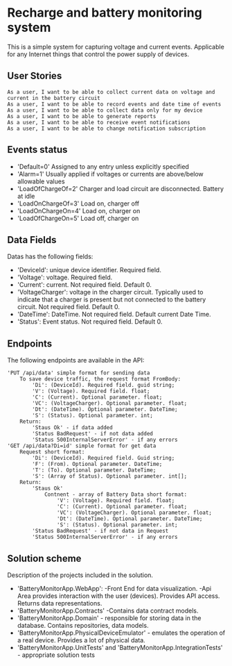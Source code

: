 # Recharge and battery monitoring system
This is a simple system for capturing voltage and current events. 
Applicable for any Internet things that control the power supply of devices. 

## User Stories

    As a user, I want to be able to collect current data on voltage and current in the battery circuit
    As a user, I want to be able to record events and date time of events
    As a user, I want to be able to collect data only for my device
    As a user, I want to be able to generate reports
    As a user, I want to be able to receive event notifications
    As a user, I want to be able to change notification subscription

## Events status

- 'Default=0' Assigned to any entry unless explicitly specified
- 'Alarm=1' Usually applied if voltages or currents are above/below allowable values
- 'LoadOfChargeOf=2' Charger and load circuit are disconnected. Battery at idle
- 'LoadOnChargeOf=3' Load on, charger off
- 'LoadOnChargeOn=4' Load on, charger on
- 'LoadOfChargeOn=5' Load off, charger on

## Data Fields
Datas has the following fields:
- 'DeviceId': unique device identifier. Required field.
- 'Voltage': voltage. Required field.
- 'Current': current. Not required field. Default 0.
- 'VoltageCharger': voltage in the charger circuit.
    Typically used to indicate that a charger is present but not connected to the battery circuit.
    Not required field. Default 0.
- 'DateTime': DateTime. Not required field. Default current Date Time.
- 'Status': Event status. Not required field. Default 0.

## Endpoints

The following endpoints are available in the API:

    'PUT /api/data' simple format for sending data
        To save device traffic, the request format FromBody:
            'Di': (DeviceId). Required field. guid string;
            'V': (Voltage). Required field. float;
            'C': (Current). Optional parameter. float;
            'VC': (VoltageCharger). Optional parameter. float;
            'Dt': (DateTime). Optional parameter. DateTime;
            'S': (Status). Optional parameter. int;
        Return: 
            'Staus Ok' - if data added
            'Status BadRequest' - if not data added
            'Status 500InternalServerError' - if any errors    
    'GET /api/data?Di=id' simple format for get data
        Request short format:
            'Di': (DeviceId). Required field. Guid string;
            'F': (From). Optional parameter. DateTime;
            'T': (To). Optional parameter. DateTime;
            'S': (Array of Status). Optional parameter. int[];
        Return:
            'Staus Ok'
                Contnent - array of Battery Data short format:
                    'V': (Voltage). Required field. float;
                    'C': (Current). Optional parameter. float;
                    'VC': (VoltageCharger). Optional parameter. float;
                    'Dt': (DateTime). Optional parameter. DateTime;
                    'S': (Status). Optional parameter. int;
            'Status BadRequest' - if not data in Request
            'Status 500InternalServerError' - if any errors

## Solution scheme

Description of the projects included in the solution.
- 'BatteryMonitorApp.WebApp':
    -Front End for data visualization.
    -Api Area provides interaction with the user (devices). Provides API access. Returns data representations. 
- 'BatteryMonitorApp.Contracts' -Contains data contract models.
- 'BatteryMonitorApp.Domain' - responsible for storing data in the database. 
    Contains repositories, data models.
- 'BatteryMonitorApp.PhysicalDeviceEmulator' - emulates the operation of a real device. 
    Provides a lot of physical data.
- 'BatteryMonitorApp.UnitTests' and 'BatteryMonitorApp.IntegrationTests' - 
    appropriate solution tests